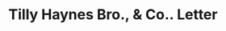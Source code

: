 ---
doi: 10.7916/D8CR75FK
date_other: '1864'
date_other_textual: '1864'
form: correspondence
genre:
- Letters (correspondence)
name:
- Tilly Haynes Bro., & Co.
object_in_context_url: https://biggert.cul.columbia.edu/items/view/ave_biggert_00514
subject_hierarchical_geographic:
- Springfield, Massachusetts, United States
subject_name:
- Tilly Haynes Bro., & Co.
title: Tilly Haynes Bro., & Co.. Letter
sort_title: Tilly Haynes Bro., & Co.. Letter
call_number: ave_biggert_00514
coordinates:
- 42.112411,-72.547455
pid: ave_biggert_00514
identifiers: ave_biggert_00514
thumbnail: https://derivativo-1.library.columbia.edu/iiif/2/ldpd:343782/full/!256,256/0/native.jpg
permalink: /biggert/ave_biggert_00514/
layout: iiif-image-page
---